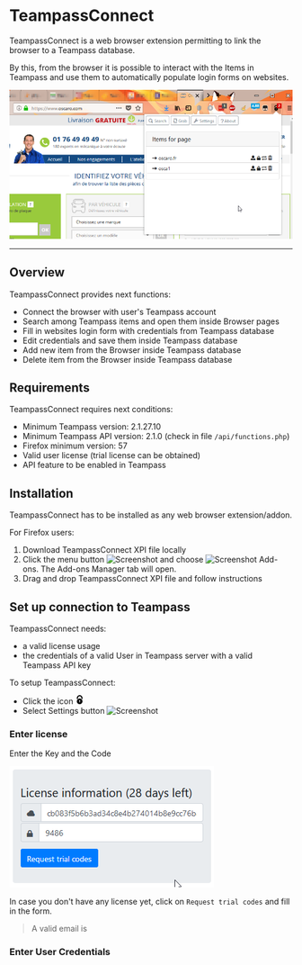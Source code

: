 # TeampassConnect

TeampassConnect is a web browser extension permitting to link the browser to a Teampass database.

By this, from the browser it is possible to interact with the Items in Teampass and use them to automatically populate login forms on websites. 


![Screenshot](../img/tpc-pres-2.png)

---

## Overview

TeampassConnect provides next functions:

- Connect the browser with user's Teampass account
- Search among Teampass items and open them inside Browser pages
- Fill in websites login form with credentials from Teampass database
- Edit credentials and save them inside Teampass database
- Add new item from the Browser inside Teampass database
- Delete item from the Browser inside Teampass database


## Requirements

TeampassConnect requires next conditions:

- Minimum Teampass version: 2.1.27.10
- Minimum Teampass API version: 2.1.0 (check in file `/api/functions.php`)
- Firefox minimum version: 57
- Valid user license (trial license can be obtained)
- API feature to be enabled in Teampass


## Installation

TeampassConnect has to be installed as any web browser extension/addon.

For Firefox users:

1. Download TeampassConnect XPI file locally
2. Click the menu button ![Screenshot](https://prod-cdn.sumo.mozilla.net/uploads/gallery/images/2017-10-22-15-37-15-18c775.png) and choose ![Screenshot](https://prod-cdn.sumo.mozilla.net/uploads/gallery/images/2017-10-30-08-25-40-b7327f.png) Add-ons. The Add-ons Manager tab will open. 
3. Drag and drop TeampassConnect XPI file and follow instructions

## Set up connection to Teampass

TeampassConnect needs:

- a valid license usage
- the credentials of a valid User in Teampass server with a valid Teampass API key

To setup TeampassConnect:

- Click the icon ![Screenshot](../img/icon-16.png)
- Select Settings button ![Screenshot](../img/tpc-settings-menu.png)

### Enter license

Enter the Key and the Code

![Screenshot](../img/tpc-settings-trial.png)

In case you don't have any license yet, click on `Request trial codes` and fill in the form.

> A valid email is 


### Enter User Credentials